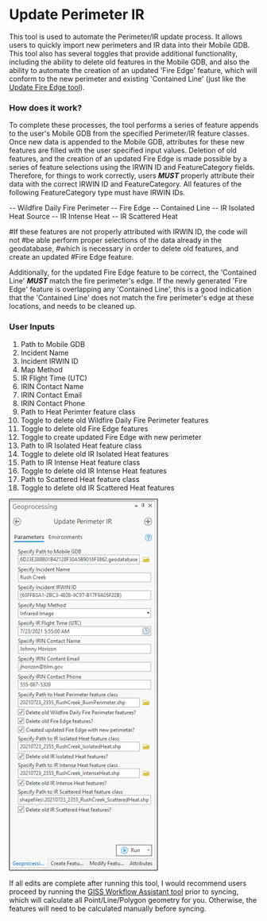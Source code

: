 # Update Perimeter IR

This tool is used to automate the Perimeter/IR update process. It allows users to quickly import new perimeters and IR data into their Mobile GDB. This tool also has several toggles that provide additional functionality, including the ability to delete old features in the Mobile GDB, and also the ability to automate the creation of an updated 'Fire Edge' feature, which will conform to the new perimeter and existing 'Contained Line' (just like the [Update Fire Edge tool](/docs/README_UpdateFireEdge.md?raw=true)).

### How does it work?

To complete these processes, the tool performs a series of feature appends to the user's Mobile GDB from the specified Perimeter/IR feature classes. Once new data is appended to the Mobile GDB, attributes for these new features are filled with the user specified input values. Deletion of old features, and the creation of an updated Fire Edge is made possible by a series of feature selections using the IRWIN ID and FeatureCategory fields. Therefore, for things to work correctly, users ***MUST*** properly attribute their data with the correct IRWIN ID and FeatureCategory. All features of the following FeatureCategory type must have IRWIN IDs.

-- Wildfire Daily Fire Perimeter
-- Fire Edge
-- Contained Line
-- IR Isolated Heat Source
-- IR Intense Heat
-- IR Scattered Heat

#If these features are not properly attributed with IRWIN ID, the code will not
#be able perform proper selections of the data already in the geodatabase,
#which is necessary in order to delete old features, and create an updated
#Fire Edge feature.

Additionally, for the updated Fire Edge feature to be correct, the 'Contained Line' ***MUST*** match the fire perimeter's edge. If the newly generated 'Fire Edge' feature is overlapping any 'Contained Line', this is a good indication that the 'Contained Line' does not match the fire perimeter's edge at these locations, and needs to be cleaned up.



### User Inputs

1. Path to Mobile GDB
2. Incident Name
3. Incident IRWIN ID
4. Map Method
5. IR Flight Time (UTC)
6. IRIN Contact Name
7. IRIN Contact Email
8. IRIN Contact Phone
9. Path to Heat Perimter feature class
10. Toggle to delete old Wildfire Daily Fire Perimeter features
11. Toggle to delete old Fire Edge features
12. Toggle to create updated Fire Edge with new perimeter
13. Path to IR Isolated Heat feature class
14. Toggle to delete old IR Isolated Heat features
15. Path to IR Intense Heat feature class
16. Toggle to delete old IR Intense Heat features
17. Path to Scattered Heat feature class
18. Toggle to delete old IR Scattered Heat features

![screenshot_UpdatePerimeterIR_1.png](/docs/screenshot_UpdatePerimeterIR_1.png?raw=true)


If all edits are complete after running this tool, I would recommend users proceed by running the [GISS Workflow Assistant tool](/docs/README_GISSWorkflowAssistant.md) prior to syncing, which will calculate all Point/Line/Polygon geometry for you. Otherwise, the features will need to be calculated manually before syncing.

